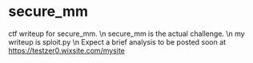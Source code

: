 # secure_mm
ctf writeup for secure_mm. \n
secure_mm is the actual challenge. \n
my writeup is sploit.py \n
Expect a brief analysis to be posted soon at https://testzer0.wixsite.com/mysite
